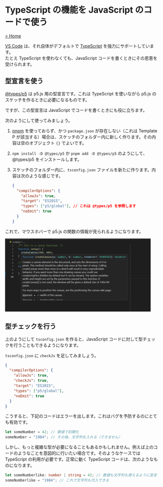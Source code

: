 # TypeScript の機能を JavaScript のコードで使う

[> Home](./)

[VS Code](https://code.visualstudio.com/) は、それ自体がデフォルトで [TypeScript](https://www.typescriptlang.org/) を強力にサポートしています。  
たとえ TypeScript を使わなくても、JavaScript コードを書くときにその恩恵を受けられます。


## 型宣言を使う

[@types/p5](https://www.npmjs.com/package/@types/p5) は p5.js 用の型宣言です。これは TypeScript を使いながら p5.js のスケッチを作るときに必要になるものです。

ですが、この型宣言は JavaScript でコードを書くときにも役に立ちます。

次のようにして使ってみましょう。

1. [pnpm](https://pnpm.js.org/) を使っておらず、かつ `package.json` が存在しない（これは Template P が該当する）場合は、スケッチのフォルダー内に新しく作ります。その内容は空のオブジェクト `{}` でよいです。
2. `npm install -D @types/p5` か `pnpm add -D @types/p5` のようにして、@types/p5 をインストールします。
3. スケッチのフォルダー内に、`tsconfig.json` ファイルを新たに作ります。内容は次のような感じです。

    ```json
    {
      "compilerOptions": {
        "allowJs": true,
        "target": "ES2015",
        "types": ["p5/global"], // これは @types/p5 を参照します
        "noEmit": true
      }
    }
    ```

これで、マウスホバーで p5.js の関数の情報が見られるようになります。

<img src="../images/screenshots/use-d-ts.png" alt="JSファイルで型宣言を使う" title="JSファイルで型宣言を使う" width="480" height="240">


## 型チェックを行う

上のようにして `tsconfig.json` を作ると、JavaScript コードに対して型チェックを行うこともできるようになります。

`tsconfig.json` に `checkJs` を足してみましょう。

```json
{
  "compilerOptions": {
    "allowJs": true,
    "checkJs": true,
    "target": "ES2015",
    "types": ["p5/global"],
    "noEmit": true
  }
}
```

こうすると、下記のコードはエラーを出します。これはバグを予防するのにとても有効です。

```js
let someNumber = 42; // 数値で初期化
someNumber = "1984"; // その後、文字列を入れる（できません）
```

しかし、もっと複雑な型が必要になることもあるかもしれません。例えば上のコードのようなことを意図的に行いたい場合です。そのようなケースでは TypeScript の利用が必要です。正常に動く TypeScript コードは、次のようなものになります。

```ts
let someNumberlike: number | string = 42; // 数値も文字列も使えるように宣言する
someNumberlike = "1984"; // これで文字列も代入できる
```
